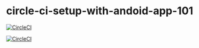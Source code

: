 # circle-ci-setup-with-andoid-app-101

[![CircleCI](https://circleci.com/gh/anhtzh/circle-ci-setup-with-andoid-app-101.svg?style=shield&circle-token=a25606bfd2dd99d43c875876b4761958a88084fb)](https://circleci.com/gh/anhtzh/circle-ci-setup-with-andoid-app-101)

[![CircleCI](https://circleci.com/gh/anhtzh/circle-ci-setup-with-andoid-app-101.svg?style=svg&circle-token=a25606bfd2dd99d43c875876b4761958a88084fb)](https://circleci.com/gh/anhtzh/circle-ci-setup-with-andoid-app-101)